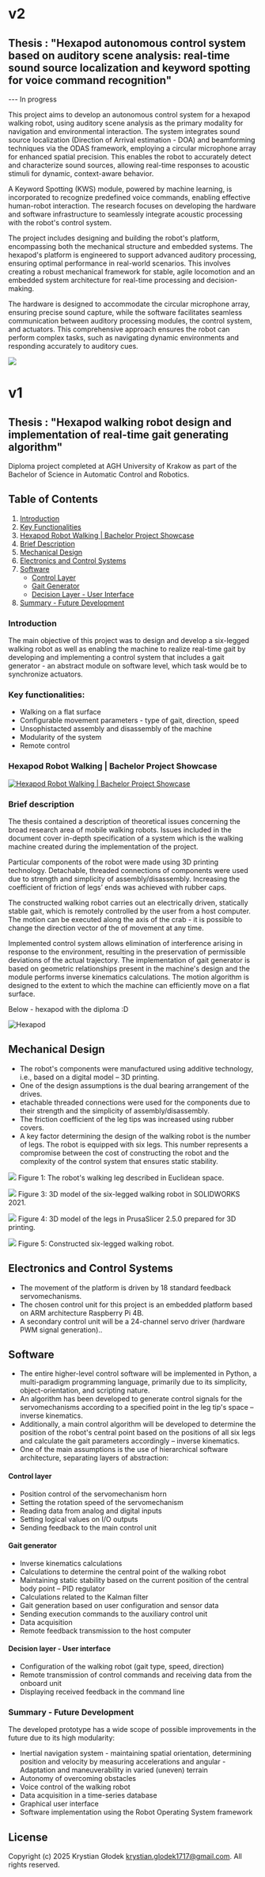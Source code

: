 # v2
## Thesis : "Hexapod autonomous control system based on auditory scene analysis: real-time sound source localization and keyword spotting for voice command recognition"
--- In progress

This project aims to develop an autonomous control system for a hexapod walking robot, using auditory scene analysis as the primary modality for navigation and environmental interaction. The system integrates sound source localization (Direction of Arrival estimation - DOA) and beamforming techniques via the ODAS framework, employing a circular microphone array for enhanced spatial precision. This enables the robot to accurately detect and characterize sound sources, allowing real-time responses to acoustic stimuli for dynamic, context-aware behavior.

A Keyword Spotting (KWS) module, powered by machine learning, is incorporated to recognize predefined voice commands, enabling effective human-robot interaction. The research focuses on developing the hardware and software infrastructure to seamlessly integrate acoustic processing with the robot's control system.

The project includes designing and building the robot's platform, encompassing both the mechanical structure and embedded systems. The hexapod's platform is engineered to support advanced auditory processing, ensuring optimal performance in real-world scenarios. This involves creating a robust mechanical framework for stable, agile locomotion and an embedded system architecture for real-time processing and decision-making.

The hardware is designed to accommodate the circular microphone array, ensuring precise sound capture, while the software facilitates seamless communication between auditory processing modules, the control system, and actuators. This comprehensive approach ensures the robot can perform complex tasks, such as navigating dynamic environments and responding accurately to auditory cues.

![](./assets/hexapod_alum.jpg)

# v1
## Thesis : "Hexapod walking robot design and implementation of real-time gait generating algorithm"

Diploma project completed at AGH University of Krakow as part of the Bachelor of Science in Automatic Control and Robotics.
 
## Table of Contents

1. [Introduction](#introduction)
2. [Key Functionalities](#key-functionalities)
3. [Hexapod Robot Walking | Bachelor Project Showcase](#hexapod-robot-walking--bachelor-project-showcase)
4. [Brief Description](#brief-description)
5. [Mechanical Design](#mechanical-design)
6. [Electronics and Control Systems](#electronics-and-control-systems)
7. [Software](#software)
    - [Control Layer](#control-layer)
    - [Gait Generator](#gait-generator)
    - [Decision Layer - User Interface](#decision-layer---user-interface)
8. [Summary - Future Development](#summary---future-development)

### Introduction
The main objective of this project was to design and develop a six-legged walking robot as well as enabling the machine to realize real-time gait by developing and implementing a control system that includes a gait generator - an abstract module on software level, which task would be to synchronize actuators.

### Key functionalities:
- Walking on a flat surface
- Configurable movement parameters - type of gait, direction, speed
- Unsophistacted assembly and disassembly of the machine
- Modularity of the system
- Remote control 

### Hexapod Robot Walking | Bachelor Project Showcase
[![Hexapod Robot Walking | Bachelor Project Showcase](./assets/thumbnail.png)](https://www.youtube.com/watch?v=OVMIdYS9ga8)

### Brief description

The thesis contained a description of theoretical issues concerning the broad research area of mobile walking robots. Issues included in the document cover in-depth specification of a system which is the walking machine created during the implementation of the project. 

Particular components of the robot were made using 3D printing technology. Detachable, threaded connections of components were used due to strength and simplicity of assembly/disassembly. Increasing the coefficient of friction of legs’ ends was achieved with rubber caps.

The constructed walking robot carries out an electrically driven, statically stable gait, which is remotely controlled by the user from a host computer.  The motion can be executed along the axis of the crab - it is possible to change the direction vector of the of movement at any time. 

Implemented control system allows elimination of interference arising in response to the environment, resulting in the preservation of permissible deviations of the actual trajectory. The implementation of gait generator is based on geometric relationships present in the machine's design and the module performs inverse kinematics calculations. The motion algorithm is designed to the extent to which the machine can efficiently move on a flat surface. 

Below - hexapod with the diploma :D

![Hexapod](./assets/hexapod.jpg)

## Mechanical Design

- The robot's components were manufactured using additive technology, i.e., based on a digital model – 3D printing.
- One of the design assumptions is the dual bearing arrangement of the drives.
- etachable threaded connections were used for the components due to their strength and the simplicity of assembly/disassembly.
- The friction coefficient of the leg tips was increased using rubber covers.
- A key factor determining the design of the walking robot is the number of legs. The robot is equipped with six legs. This number represents a compromise between the cost of constructing the robot and the complexity of the control system that ensures static stability.

![](./assets/leg.png)
Figure 1: The robot's walking leg described in Euclidean space.

![](./assets/solid.png)
Figure 3: 3D model of the six-legged walking robot in SOLIDWORKS 2021.

![](./assets/prusa.png)
Figure 4: 3D model of the legs in PrusaSlicer 2.5.0 prepared for 3D printing.

![](./assets/hexapod.png)
Figure 5: Constructed six-legged walking robot.

## Electronics and Control Systems

- The movement of the platform is driven by 18 standard feedback servomechanisms.
- The chosen control unit for this project is an embedded platform based on ARM architecture Raspberry Pi 4B.
- A secondary control unit will be a 24-channel servo driver (hardware PWM signal generation)..


## Software

- The entire higher-level control software will be implemented in Python, a multi-paradigm programming language, primarily due to its simplicity, object-orientation, and scripting nature.
- An algorithm has been developed to generate control signals for the servomechanisms according to a specified point in the leg tip's space – inverse kinematics.
- Additionally, a main control algorithm will be developed to determine the position of the robot's central point based on the positions of all six legs and calculate the gait parameters accordingly – inverse kinematics.
- One of the main assumptions is the use of hierarchical software architecture, separating layers of abstraction:

#### Control layer

- Position control of the servomechanism horn
- Setting the rotation speed of the servomechanism
- Reading data from analog and digital inputs
- Setting logical values on I/O outputs
- Sending feedback to the main control unit

#### Gait generator

- Inverse kinematics calculations
- Calculations to determine the central point of the walking robot
- Maintaining static stability based on the current position of the central body point – PID regulator
- Calculations related to the Kalman filter
- Gait generation based on user configuration and sensor data
- Sending execution commands to the auxiliary control unit
- Data acquisition
- Remote feedback transmission to the host computer

#### Decision layer - User interface

- Configuration of the walking robot (gait type, speed, direction)
- Remote transmission of control commands and receiving data from the onboard unit
- Displaying received feedback in the command line


### Summary - Future Development

The developed prototype has a wide scope of possible improvements in the future due to its high modularity:
- Inertial navigation system - maintaining spatial orientation, determining position and velocity by measuring accelerations and angular - Adaptation and maneuverability in varied (uneven) terrain
- Autonomy of overcoming obstacles
- Voice control of the walking robot
- Data acquisition in a time-series database
- Graphical user interface
- Software implementation using the Robot Operating System framework

## License

Copyright (c) 2025 Krystian Głodek <krystian.glodek1717@gmail.com>. All rights reserved.
